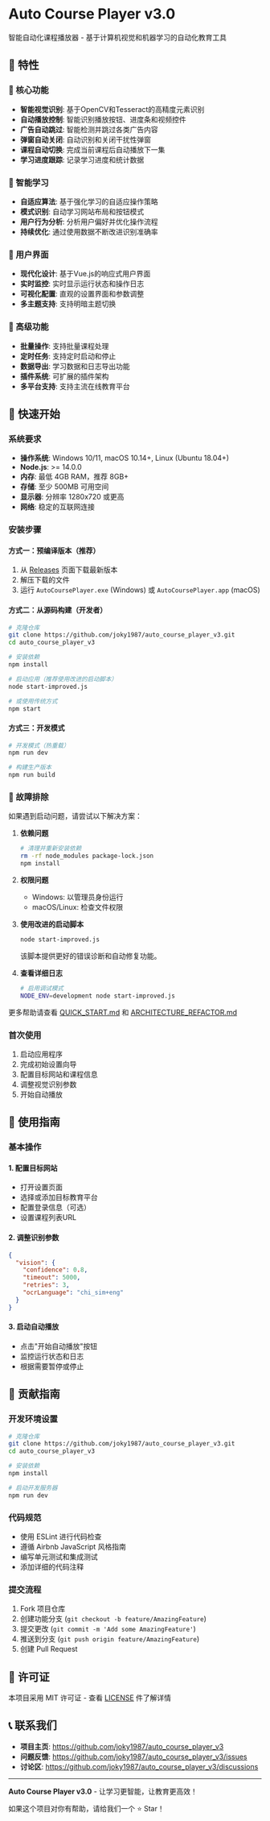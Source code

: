 # Auto Course Player v3.0

智能自动化课程播放器 - 基于计算机视觉和机器学习的自动化教育工具

## 🌟 特性

### 🎯 核心功能
- **智能视觉识别**: 基于OpenCV和Tesseract的高精度元素识别
- **自动播放控制**: 智能识别播放按钮、进度条和视频控件
- **广告自动跳过**: 智能检测并跳过各类广告内容
- **弹窗自动关闭**: 自动识别和关闭干扰性弹窗
- **课程自动切换**: 完成当前课程后自动播放下一集
- **学习进度跟踪**: 记录学习进度和统计数据

### 🤖 智能学习
- **自适应算法**: 基于强化学习的自适应操作策略
- **模式识别**: 自动学习网站布局和按钮模式
- **用户行为分析**: 分析用户偏好并优化操作流程
- **持续优化**: 通过使用数据不断改进识别准确率

### 🎨 用户界面
- **现代化设计**: 基于Vue.js的响应式用户界面
- **实时监控**: 实时显示运行状态和操作日志
- **可视化配置**: 直观的设置界面和参数调整
- **多主题支持**: 支持明暗主题切换

### 🔧 高级功能
- **批量操作**: 支持批量课程处理
- **定时任务**: 支持定时启动和停止
- **数据导出**: 学习数据和日志导出功能
- **插件系统**: 可扩展的插件架构
- **多平台支持**: 支持主流在线教育平台

## 🚀 快速开始

### 系统要求
- **操作系统**: Windows 10/11, macOS 10.14+, Linux (Ubuntu 18.04+)
- **Node.js**: >= 14.0.0
- **内存**: 最低 4GB RAM，推荐 8GB+
- **存储**: 至少 500MB 可用空间
- **显示器**: 分辨率 1280x720 或更高
- **网络**: 稳定的互联网连接

### 安装步骤

#### 方式一：预编译版本（推荐）
1. 从 [Releases](https://github.com/joky1987/auto_course_player_v3/releases) 页面下载最新版本
2. 解压下载的文件
3. 运行 `AutoCoursePlayer.exe` (Windows) 或 `AutoCoursePlayer.app` (macOS)

#### 方式二：从源码构建（开发者）
```bash
# 克隆仓库
git clone https://github.com/joky1987/auto_course_player_v3.git
cd auto_course_player_v3

# 安装依赖
npm install

# 启动应用（推荐使用改进的启动脚本）
node start-improved.js

# 或使用传统方式
npm start
```

#### 方式三：开发模式
```bash
# 开发模式（热重载）
npm run dev

# 构建生产版本
npm run build
```

### 🔧 故障排除

如果遇到启动问题，请尝试以下解决方案：

1. **依赖问题**
   ```bash
   # 清理并重新安装依赖
   rm -rf node_modules package-lock.json
   npm install
   ```

2. **权限问题**
   - Windows: 以管理员身份运行
   - macOS/Linux: 检查文件权限

3. **使用改进的启动脚本**
   ```bash
   node start-improved.js
   ```
   该脚本提供更好的错误诊断和自动修复功能。

4. **查看详细日志**
   ```bash
   # 启用调试模式
   NODE_ENV=development node start-improved.js
   ```

更多帮助请查看 [QUICK_START.md](./QUICK_START.md) 和 [ARCHITECTURE_REFACTOR.md](./ARCHITECTURE_REFACTOR.md)

### 首次使用
1. 启动应用程序
2. 完成初始设置向导
3. 配置目标网站和课程信息
4. 调整视觉识别参数
5. 开始自动播放

## 📖 使用指南

### 基本操作

#### 1. 配置目标网站
- 打开设置页面
- 选择或添加目标教育平台
- 配置登录信息（可选）
- 设置课程列表URL

#### 2. 调整识别参数
```json
{
  "vision": {
    "confidence": 0.8,
    "timeout": 5000,
    "retries": 3,
    "ocrLanguage": "chi_sim+eng"
  }
}
```

#### 3. 启动自动播放
- 点击"开始自动播放"按钮
- 监控运行状态和日志
- 根据需要暂停或停止

## 🤝 贡献指南

### 开发环境设置
```bash
# 克隆仓库
git clone https://github.com/joky1987/auto_course_player_v3.git
cd auto_course_player_v3

# 安装依赖
npm install

# 启动开发服务器
npm run dev
```

### 代码规范
- 使用 ESLint 进行代码检查
- 遵循 Airbnb JavaScript 风格指南
- 编写单元测试和集成测试
- 添加详细的代码注释

### 提交流程
1. Fork 项目仓库
2. 创建功能分支 (`git checkout -b feature/AmazingFeature`)
3. 提交更改 (`git commit -m 'Add some AmazingFeature'`)
4. 推送到分支 (`git push origin feature/AmazingFeature`)
5. 创建 Pull Request

## 📄 许可证

本项目采用 MIT 许可证 - 查看 [LICENSE](LICENSE) 件了解详情

## 📞 联系我们

- **项目主页**: https://github.com/joky1987/auto_course_player_v3
- **问题反馈**: https://github.com/joky1987/auto_course_player_v3/issues
- **讨论区**: https://github.com/joky1987/auto_course_player_v3/discussions

---

**Auto Course Player v3.0** - 让学习更智能，让教育更高效！

如果这个项目对你有帮助，请给我们一个 ⭐ Star！